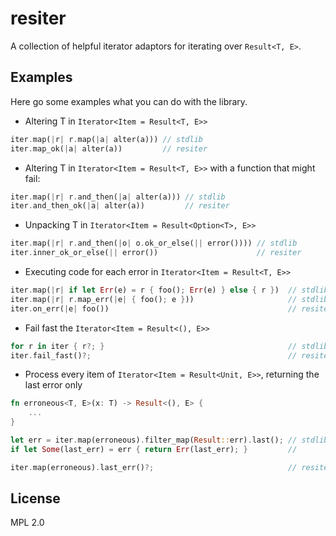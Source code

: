 # resiter

A collection of helpful iterator adaptors for iterating over `Result<T, E>`.


## Examples

Here go some examples what you can do with the library.

* Altering T in `Iterator<Item = Result<T, E>>`

```rust
iter.map(|r| r.map(|a| alter(a))) // stdlib
iter.map_ok(|a| alter(a))         // resiter
```


* Altering T in `Iterator<Item = Result<T, E>>` with a function that might fail:

```rust
iter.map(|r| r.and_then(|a| alter(a))) // stdlib
iter.and_then_ok(|a| alter(a))         // resiter
```


* Unpacking T in `Iterator<Item = Result<Option<T>, E>>`

```rust
iter.map(|r| r.and_then(|o| o.ok_or_else(|| error()))) // stdlib
iter.inner_ok_or_else(|| error())                      // resiter
```


* Executing code for each error in `Iterator<Item = Result<T, E>>`

```rust
iter.map(|r| if let Err(e) = r { foo(); Err(e) } else { r })  // stdlib
iter.map(|r| r.map_err(|e| { foo(); e }))                     // stdlib
iter.on_err(|e| foo())                                        // resiter
```


* Fail fast the `Iterator<Item = Result<(), E>>`

```rust
for r in iter { r?; }                                         // stdlib
iter.fail_fast()?;                                            // resiter
```


* Process every item of `Iterator<Item = Result<Unit, E>>`, returning the last error only

```rust
fn erroneous<T, E>(x: T) -> Result<(), E> {
    ...
}

let err = iter.map(erroneous).filter_map(Result::err).last(); // stdlib
if let Some(last_err) = err { return Err(last_err); }         //

iter.map(erroneous).last_err()?;                              // resiter
```


## License

MPL 2.0

